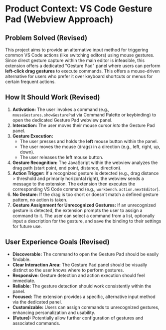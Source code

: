 # Product Context: VS Code Gesture Pad (Webview Approach)

## Problem Solved (Revised)

This project aims to provide an alternative input method for triggering common VS Code actions (like switching editors) using mouse gestures. Since direct gesture capture within the main editor is infeasible, this extension offers a dedicated "Gesture Pad" panel where users can perform **left-click drag gestures** to execute commands. This offers a mouse-driven alternative for users who prefer it over keyboard shortcuts or menus for certain frequent actions.

## How It Should Work (Revised)

1.  **Activation:** The user invokes a command (e.g., `mouseGestures.showGesturePad` via Command Palette or keybinding) to open the dedicated Gesture Pad webview panel.
2.  **Interaction:** The user moves their mouse cursor _into_ the Gesture Pad panel.
3.  **Gesture Execution:**
    - The user presses and holds the **left** mouse button within the panel.
    - The user moves the mouse (drags) in a direction (e.g., left, right, up, down).
    - The user releases the left mouse button.
4.  **Gesture Recognition:** The JavaScript within the webview analyzes the drag path (start point, end point, distance, direction).
5.  **Action Trigger:** If a recognized gesture is detected (e.g., drag distance > threshold and primarily horizontal right), the webview sends a message to the extension. The extension then executes the corresponding VS Code command (e.g., `workbench.action.nextEditor`).
6.  **No Gesture:** If the drag is too short or doesn't match a defined gesture pattern, no action is taken.
7.  **Gesture Assignment for Unrecognized Gestures:** If an unrecognized gesture is detected, the extension prompts the user to assign a command to it. The user can select a command from a list, optionally input a description for the gesture, and save the binding to their settings for future use.

## User Experience Goals (Revised)

- **Discoverable:** The command to open the Gesture Pad should be easily findable.
- **Clear Interaction Area:** The Gesture Pad panel should be visually distinct so the user knows where to perform gestures.
- **Responsive:** Gesture detection and action execution should feel immediate.
- **Reliable:** The gesture detection should work consistently within the panel.
- **Focused:** The extension provides a specific, alternative input method via the dedicated panel.
- **Customizable:** Users can assign commands to unrecognized gestures, enhancing personalization and usability.
- **(Future):** Potentially allow further configuration of gestures and associated commands.
